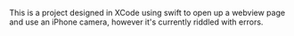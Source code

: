 This is a project designed in XCode using swift to open up a webview page and use an iPhone camera, however it's currently riddled with errors.
